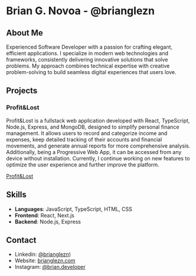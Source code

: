 # Brian G. Novoa - @brianglezn

## About Me
Experienced Software Developer with a passion for crafting elegant, efficient applications. I specialize in modern web technologies and frameworks, consistently delivering innovative solutions that solve problems. My approach combines technical expertise with creative problem-solving to build seamless digital experiences that users love.

## Projects

### Profit&Lost
Profit&Lost is a fullstack web application developed with React, TypeScript, Node.js, Express, and MongoDB, designed to simplify personal finance management. It allows users to record and categorize income and expenses, keep detailed tracking of their accounts and financial movements, and generate annual reports for more comprehensive analysis. Additionally, being a Progressive Web App, it can be accessed from any device without installation. Currently, I continue working on new features to optimize the user experience and further improve the platform.

[Profit&Lost](https://profit-lost.com)

## Skills
- **Languages**: JavaScript, TypeScript, HTML, CSS
- **Frontend**: React, Next.js
- **Backend**: Node.js, Express

## Contact
- Linkedin: [@brianglezn](https://www.linkedin.com/in/brianglezn/))
- Website: [brianglezn.com](https://brian-novoa.com)
- Instagram: [@brian.developer](https://www.instagram.com/brian.developer/)
